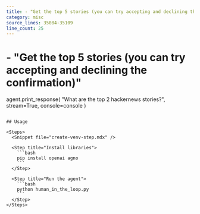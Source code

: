 ```yaml
---
title: - "Get the top 5 stories (you can try accepting and declining the confirmation)"
category: misc
source_lines: 35084-35109
line_count: 25
---
```


# - "Get the top 5 stories (you can try accepting and declining the confirmation)"
agent.print_response(
    "What are the top 2 hackernews stories?", stream=True, console=console
)
```

## Usage

<Steps>
  <Snippet file="create-venv-step.mdx" />

  <Step title="Install libraries">
    ```bash
    pip install openai agno
    ```
  </Step>

  <Step title="Run the agent">
    ```bash
    python human_in_the_loop.py
    ```
  </Step>
</Steps>


